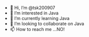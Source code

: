 - 👋 Hi, I’m @tsk200907
- 👀 I’m interested in Java
- 🌱 I’m currently learning Java
- 💞️ I’m looking to collaborate on Java
- 📫 How to reach me ...NO!

<!---
tsk200907/tsk200907 is a ✨ special ✨ repository because its `README.md` (this file) appears on your GitHub profile.
You can click the Preview link to take a look at your changes.
--->
